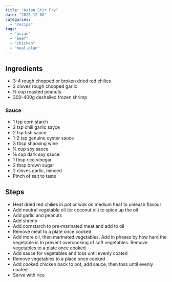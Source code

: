 ```yaml
---
title: "Asian Stir Fry"
date: "2020-12-08"
categories: 
  - "recipe"
tags: 
  - "asian"
  - "beef"
  - "chicken"
  - "meal-plan"
---
```


## Ingredients

- 3-4 rough chopped or broken dried red chilies
- 2 cloves rough chopped garlic
- ¼ cup roasted peanuts
- 300-400g deshelled frozen shrimp

### Sauce

- 1 tsp corn starch
- 2 tsp chili garlic sayce
- 2 tsp fish sauce
- 1-2 tsp genuine oyster sauce
- 3 tbsp shaoxing wine
- ¼ cup soy sauce
- ⅛ cup dark soy sauce
- 1 tbsp rice vinegar
- 2 tbsp brown sugar
- 2 cloves garlic, minced
- Pinch of salt to taste

## Steps

- Heat dried red chilies in pot or wok on medium heat to unleash flavour
- Add neutral vegetable oil (or coconut oil) to spice up the oil
- Add garlic and peanuts
- Add shrimp
- Add cornstarch to pre-marinated meat and add to oil
- Remove meat to a plate once cooked
- Add more oil, then marinated vegetables. Add in phases by how hard the vegetable is to prevent overcooking of soft vegetables. Remove vegetables to a plate once cooked
- Add sauce for vegetables and toss until evenly coated
- Remove vegetables to a place once cooked
- Add cooked chicken back to pot, add sauce, then toss until evenly coated
- Serve with rice
